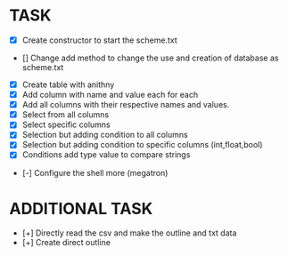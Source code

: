# TASK

-   [x] Create constructor to start the scheme.txt
-   [] Change add method to change the use and creation of database as scheme.txt
-   [x] Create table with anithny
-   [x] Add column with name and value each for each
-   [x] Add all columns with their respective names and values.
-   [x] Select from all columns
-   [x] Select specific columns
-   [x] Selection but adding condition to all columns
-   [x] Selection but adding condition to specific columns (int,float,bool)
-   [x] Conditions add type value to compare strings
-   [-] Configure the shell more (megatron)

# ADDITIONAL TASK

-   [+] Directly read the csv and make the outline and txt data
-   [+] Create direct outline
